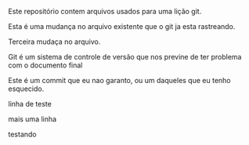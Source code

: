 ﻿Este repositório contem arquivos usados para uma lição git.

Esta é uma mudança no arquivo existente que o git ja esta rastreando.

Terceira mudaça no arquivo.

Git é um sistema de controle de versão que nos previne de ter problema com o documento final

Este é um commit que eu nao garanto, ou um daqueles que eu tenho esquecido.

linha de teste

mais uma linha

testando
